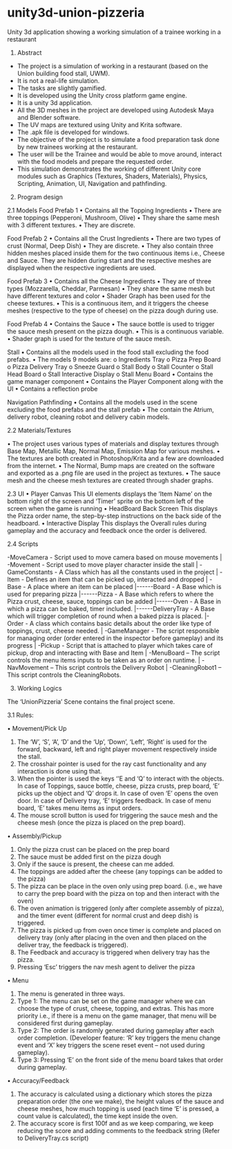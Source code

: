 # unity3d-union-pizzeria
Unity 3d application showing a working simulation of a trainee working in a restaurant

1. Abstract
- The project is a simulation of working in a restaurant (based on the Union building food stall, UWM). 
- It is not a real-life simulation. 
- The tasks are slightly gamified. 
- It is developed using the Unity cross platform game engine. 
- It is a unity 3d application. 
- All the 3D meshes in the project are developed using Autodesk Maya and Blender software. 
- The UV maps are textured using Unity and Krita software. 
- The .apk file is developed for windows. 
- The objective of the project is to simulate a food preparation task done by new trainees working at the restaurant. 
- The user will be the Trainee and would be able to move around, interact with the food models and prepare the requested order. 
- This simulation demonstrates the working of different Unity core modules such as Graphics (Textures, Shaders, Materials), Physics, Scripting, Animation, UI, Navigation and   pathfinding. 

2. Program design 

2.1	Models
Food Prefab 1
•	Contains all the Topping Ingredients
•	There are three toppings (Pepperoni, Mushroom, Olive)
•	They share the same mesh with 3 different textures. 
•	They are discrete.

Food Prefab 2
•	Contains all the Crust Ingredients
•	There are two types of crust (Normal, Deep Dish)
•	They are discrete.
•	They also contain three hidden meshes placed inside them for the two continuous items i.e., Cheese and Sauce. They are hidden during start and the respective meshes are displayed when the respective ingredients are used.

Food Prefab 3
•	Contains all the Cheese Ingredients
•	They are of three types (Mozzarella, Cheddar, Parmesan)
•	They share the same mesh but have different textures and color
•	Shader Graph has been used for the cheese textures.
•	This is a continuous item, and it triggers the cheese meshes (respective to the type of cheese) on the pizza dough during use.
 
Food Prefab 4
•	Contains the Sauce
•	The sauce bottle is used to trigger the sauce mesh present on the pizza dough.
•	This is a continuous variable. 
•	Shader graph is used for the texture of the sauce mesh.

Stall
•	Contains all the models used in the food stall excluding the food prefabs.
•	The models 9 models are:
  o	Ingredients Tray
  o	Pizza Prep Board
  o	Pizza Delivery Tray
  o	Sneeze Guard
  o	Stall Body
  o	Stall Counter
  o	Stall Head Board
  o	Stall Interactive Display
  o	Stall Menu Board
•	Contains the game manager component 
•	Contains the Player Component along with the UI
•	Contains a reflection probe

Navigation Pathfinding
•	Contains all the models used in the scene excluding the food prefabs and the stall prefab
•	The contain the Atrium, delivery robot, cleaning robot and delivery cabin models.

2.2	Materials/Textures

•	The project uses various types of materials and display textures through Base Map, Metallic Map, Normal Map, Emission Map for various meshes.
•	The textures are both created in Photoshop/Krita and a few are downloaded from the internet.
•	The Normal, Bump maps are created on the software and exported as a .png file are used in the project as textures.
•	The sauce mesh and the cheese mesh textures are created through shader graphs.


2.3	UI
•	Player Canvas
This UI elements displays the ‘Item Name’ on the bottom right of the screen and ‘Timer’ sprite on the bottom left of the screen when the game is running
•	HeadBoard Back Screen
This displays the Pizza order name, the step-by-step instructions on the back side of the headboard.
•	Interactive Display
This displays the Overall rules during gameplay and the accuracy and feedback once the order is delivered. 

2.4	Scripts

-MoveCamera - Script used to move camera based on mouse movements 
| 
-Movement - Script used to move player character inside the stall
|
 -GameConstants - A Class which has all the constants used in the project 
| 
-Item - Defines an item that can be picked up, interacted and dropped 
| -Base - A place where an item can be placed 
|------Board - A Base which is used for preparing pizza 
|------Pizza - A Base which refers to where the Pizza crust, cheese, sauce, toppings can be added 
|------Oven - A Base in which a pizza can be baked, timer included. 
|------DeliveryTray - A Base which will trigger completion of round when a baked pizza is placed. 
|-Order - A class which contains basic details about the order like type of toppings, crust, cheese needed. 
| -GameManager - The script responsible for managing order (order entered in the inspector before gameplay) and its progress 
| -Pickup - Script that is attached to player which takes care of pickup, drop and interacting with Base and Item
| -MenuBoard – The script controls the menu items inputs to be taken as an order on runtime.
| -NavMovement – This script controls the Delivery Robot 
| -CleaningRobot1 – This script controls the CleaningRobots.

3. Working Logics 

The ‘UnionPizzeria’ Scene contains the final project scene.

3.1	Rules:

•	Movement/Pick Up
1.	The ‘W’, ‘S’, ‘A’, ‘D’ and the ‘Up’, ‘Down’, ‘Left’, ‘Right’ is used for the forward, backward, left and right player movement respectively inside the stall.
2.	The crosshair pointer is used for the ray cast functionality and any interaction is done using that.
3.	When the pointer is used the keys ‘’E and ‘Q’ to interact with the objects. In case of Toppings, sauce bottle, cheese, pizza crusts, prep board, ‘E’ picks up the object and ‘Q’ drops it. In case of oven ‘E’ opens the oven door. In case of Delivery tray, ‘E’ triggers feedback. In case of menu board, ‘E’ takes menu items as input orders.
4.	The mouse scroll button is used for triggering the sauce mesh and the cheese mesh (once the pizza is placed on the prep board). 

•	Assembly/Pickup
1.	Only the pizza crust can be placed on the prep board
2.	The sauce must be added first on the pizza dough
3.	Only if the sauce is present, the cheese can me added.
4.	The toppings are added after the cheese (any toppings can be added to the pizza)
5.	The pizza can be place in the oven only using prep board. (i.e., we have to carry the prep board with the pizza on top and then interact with the oven)
6.	The oven animation is triggered (only after complete assembly of pizza), and the timer event (different for normal crust and deep dish) is triggered.
7.	The pizza is picked up from oven once timer is complete and placed on delivery tray (only after placing in the oven and then placed on the deliver tray, the feedback is triggered).
8.	The Feedback and accuracy is triggered when delivery tray has the pizza.
9.	Pressing ‘Esc’ triggers the nav mesh agent to deliver the pizza

•	Menu
1.	The menu is generated in three ways.
2.	Type 1: The menu can be set on the game manager where we can choose the type of crust, cheese, topping, and extras. This has more priority i.e., if there is a menu on the game manager, that menu will be considered first during gameplay.
3.	Type 2: The order is randomly generated during gameplay after each order completion. (Developer feature: ‘R’ key triggers the menu change event and ‘X’ key triggers the scene reset event – not used during gameplay).
4.	Type 3: Pressing ‘E’ on the front side of the menu board takes that order during gameplay.


•	Accuracy/Feedback
1.	The accuracy is calculated using a dictionary which stores the pizza preparation order (the one we make), the height values of the sauce and cheese meshes, how much topping is used (each time ‘E’ is pressed, a count value is calculated), the time kept inside the oven.
2.	The accuracy score is first 100f and as we keep comparing, we keep reducing the score and adding comments to the feedback string (Refer to DeliveryTray.cs script)		



